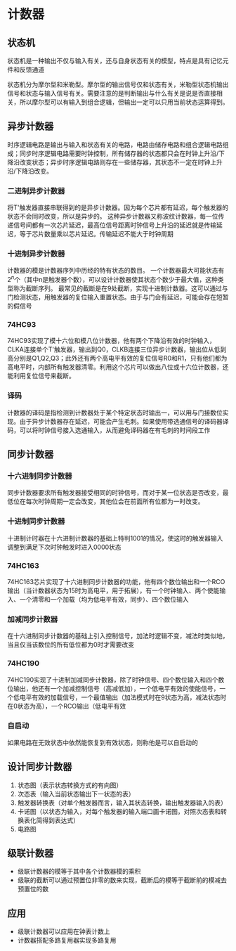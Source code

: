 # 计数器
## 状态机
状态机是一种输出不仅与输入有关，还与自身状态有关的模型，特点是具有记忆元件和反馈通道

状态机分为摩尔型和米勒型。摩尔型的输出信号仅和状态有关，米勒型状态机输出信号和状态与输入信号有关。需要注意的是判断输出与什么有关是说是否直接相关，所以摩尔型可以有输入到组合逻辑，但输出一定可以只用当前状态运算得到。
## 异步计数器
时序逻辑电路是输出与输入和状态有关的电路，电路由储存电路和组合逻辑电路组成；同步时序逻辑电路需要时钟控制，所有储存器的状态都只会在时钟上升沿/下降沿改变状态；异步时序逻辑电路则存在一些储存器，其状态不一定在时钟上升沿/下降沿改变。
### 二进制异步计数器
将T'触发器直接串联得到的是异步计数器。因为每个芯片都有延迟，每个触发器的状态不会同时改变，所以是异步的。
这种异步计数器又称波纹计数器，每一位传递信号间都有一次芯片延迟，最高位信号距离时钟信号上升沿的延迟就是传输延迟，等于芯片数量乘以芯片延迟。传输延迟不能大于时钟周期
### 十进制异步计数器
计数器的模是计数器序列中历经的特有状态的数目。
一个计数器最大可能状态有$2^n$个（其中n是触发器个数），可以设计计数器使其状态个数少于最大值，这种类型称为截断序列。
最常见的截断是在9处截断，实现十进制计数器。这可以通过与门检测状态，用触发器的复位输入重置状态。由于与门会有延迟，可能会存在短暂的假信号
### 74HC93
74HC93实现了模十六位和模八位计数器，他有两个下降沿有效的时钟输入，CLKA连接单个T'触发器，输出到Q0，CLKB连接三位异步计数器，输出位从低到高分别是Q1,Q2,Q3；此外还有两个高电平有效的复位信号R0和R1，只有他们都为高电平时，内部所有触发器清零。利用这个芯片可以做出八位或十六位计数器，还能利用复位信号来截断。
### 译码
计数器的译码是指检测到计数器处于某个特定状态时输出一，可以用与门接数位实现。由于异步计数器存在延迟，可能会产生毛刺。如果使用带选通信号的译码器译码，可以将时钟信号接入选通输入，从而避免译码器在有毛刺的时间段工作
## 同步计数器
### 十六进制同步计数器
同步计数器要求所有触发器接受相同的时钟信号，而对于某一位状态是否改变，最低位在每次时钟周期一定会改变，其他位会在前面所有位都为一时改变。
### 十进制同步计数器
十进制计时器在十六进制计数器的基础上特判1001的情况，使这时的触发器输入调整到满足下次时钟触发时进入0000状态
### 74HC163
74HC163芯片实现了十六进制同步计数器的功能，他有四个数位输出和一个RCO输出（当计数器状态为15时为高电平，用于拓展），有一个时钟输入、两个使能输入、一个清零和一个加载（均为低电平有效，同步）、四个数位输入
### 加减同步计数器
在十六进制同步计数器的基础上引入控制信号，加法时逻辑不变，减法时类似地，当且仅当该数位的所有低位都为0时才需要改变
### 74HC190
74HC190实现了十进制加减同步计数器，除了时钟信号、四个数位输入和四个数位输出，他还有一个加减控制信号（高减低加），一个低电平有效的使能信号，一个低电平有效的加载信号，一个最值输出（加法模式时在9状态为高，减法状态时在0状态为高），一个RCO输出（低电平有效
### 自启动
如果电路在无效状态中依然能恢复到有效状态，则称他是可以自启动的
## 设计同步计数器
1. 状态图（表示状态转换方式的有向图）
2. 次态表（输入当前状态输出下一状态的表）
3. 触发器转换表（对单个触发器而言，输入其状态转换，输出触发器输入的表）
4. 卡诺图（以状态为输入，对每个触发器的输入端口画卡诺图，对照次态表和转换表化简得到表达式）
5. 电路图
## 级联计数器
* 级联计数器的模等于其中各个计数器模的乘积
* 级联的截断可以通过预置位非零的数来实现，截断后的模等于截断前的模减去预置位的数
## 应用
* 级联计数器可以应用在钟表计数上
* 计数器搭配多路复用器实现多路复用

